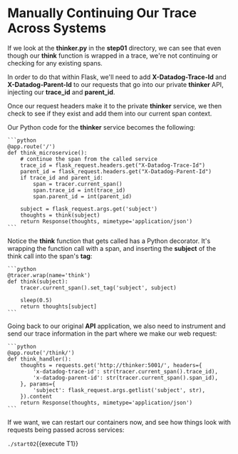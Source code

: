 # Manually Continuing Our Trace Across Systems

If we look at the **thinker.py** in the **step01** directory, we can see that even though our **think** function is wrapped in a trace, we're not continuing or checking for any existing spans.

In order to do that within Flask, we'll need to add **X-Datadog-Trace-Id** and **X-Datadog-Parent-Id** to our requests that go into our private **thinker** API, injecting our **trace_id** and **parent_id**.

Once our request headers make it to the private **thinker** service, we then check to see if they exist and add them into our current span context.

Our Python code for the **thinker** service becomes the following:

    ```python
    @app.route('/')
    def think_microservice():
        # continue the span from the called service
        trace_id = flask_request.headers.get("X-Datadog-Trace-Id")
        parent_id = flask_request.headers.get("X-Datadog-Parent-Id")
        if trace_id and parent_id:
            span = tracer.current_span()
            span.trace_id = int(trace_id)
            span.parent_id = int(parent_id)

        subject = flask_request.args.get('subject')
        thoughts = think(subject)
        return Response(thoughts, mimetype='application/json')
    ```

Notice the **think** function that gets called has a Python decorator. It's wrapping the function call with a span, and inserting the **subject** of the think call into the span's **tag**:

    ```python
    @tracer.wrap(name='think')
    def think(subject):
        tracer.current_span().set_tag('subject', subject)

        sleep(0.5)
        return thoughts[subject]
    ```

Going back to our original **API** application, we also need to instrument and send our trace information in the part where we make our web request:

    ```python
    @app.route('/think/')
    def think_handler():
        thoughts = requests.get('http://thinker:5001/', headers={
            'x-datadog-trace-id': str(tracer.current_span().trace_id),
            'x-datadog-parent-id': str(tracer.current_span().span_id),
        }, params={
            'subject': flask_request.args.getlist('subject', str),
        }).content
        return Response(thoughts, mimetype='application/json')
    ```

If we want, we can restart our containers now, and see how things look with requests being passed across services:

`./start02`{{execute T1}}